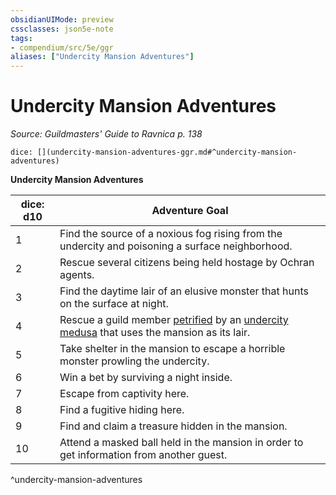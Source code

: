 ```yaml
---
obsidianUIMode: preview
cssclasses: json5e-note
tags:
- compendium/src/5e/ggr
aliases: ["Undercity Mansion Adventures"]
---
```

# Undercity Mansion Adventures
*Source: Guildmasters' Guide to Ravnica p. 138* 

`dice: [](undercity-mansion-adventures-ggr.md#^undercity-mansion-adventures)`

**Undercity Mansion Adventures**

| dice: d10 | Adventure Goal |
|-----------|----------------|
| 1 | Find the source of a noxious fog rising from the undercity and poisoning a surface neighborhood. |
| 2 | Rescue several citizens being held hostage by Ochran agents. |
| 3 | Find the daytime lair of an elusive monster that hunts on the surface at night. |
| 4 | Rescue a guild member [petrified](_conditions.md#petrified) by an [undercity medusa](b_undercity-medusa-ggr.md) that uses the mansion as its lair. |
| 5 | Take shelter in the mansion to escape a horrible monster prowling the undercity. |
| 6 | Win a bet by surviving a night inside. |
| 7 | Escape from captivity here. |
| 8 | Find a fugitive hiding here. |
| 9 | Find and claim a treasure hidden in the mansion. |
| 10 | Attend a masked ball held in the mansion in order to get information from another guest. |
^undercity-mansion-adventures